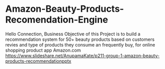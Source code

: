 # Amazon-Beauty-Products-Recomendation-Engine
Hello Connection, Business Objective of this Project is to build a recommendation system for 50+ beauty products based on customers revies and type of products they consume an frequently buy, for online shopping  product app Amazon.com
https://www.slideshare.net/AnupamaKate/p211-group-1-amazon-beauty-products-recommendationpptx
